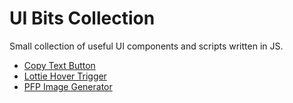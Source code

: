 # UI Bits Collection 

Small collection of useful UI components and scripts written in JS.

* [Copy Text Button](/copy-text-button)
* [Lottie Hover Trigger](/lottie-hover)
* [PFP Image Generator](/profile-colors-generator)
